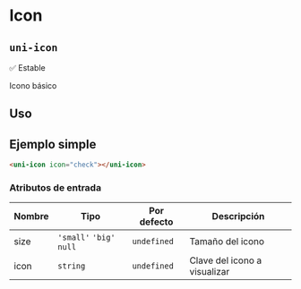 Icon
===================
`uni-icon`
---
:white_check_mark: Estable

Icono básico

## Uso

## Ejemplo simple

```html
<uni-icon icon="check"></uni-icon>

```

### Atributos de entrada

| Nombre   | Tipo                            | Por defecto | Descripción 
| -------- | ------------------------------- | ----------- | -----------
| size     | `'small'` `'big'` `null`        | `undefined` | Tamaño del icono
| icon     | `string`                        | `undefined` | Clave del icono a visualizar
